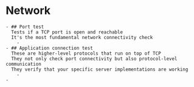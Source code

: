 # Network
	- ## Port test
	  Tests if a TCP port is open and reachable
	  It's the most fundamental network connectivity check
		-
	- ## Application connection test
	  These are higher-level protocols that run on top of TCP
	  They not only check port connectivity but also protocol-level communication
	  They verify that your specific server implementations are working
		-
	-